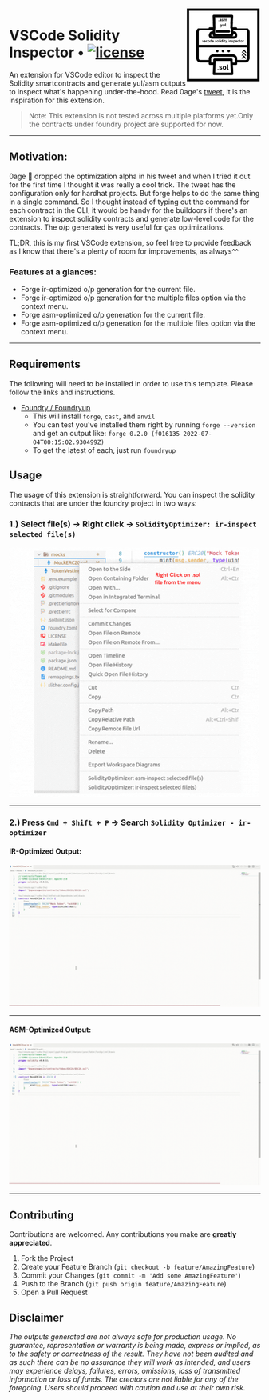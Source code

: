 <img align="right" width="150" height="150" top="100" src="./assets/icon.jpg">

# VSCode Solidity Inspector • [![license](https://img.shields.io/badge/Unlicense-blue.svg?label=license)](https://github.com/PraneshASP/vscode-solidity-inspector/blob/main/LICENSE)

An extension for VSCode editor to inspect the Solidity smartcontracts and generate yul/asm outputs to inspect what's happening under-the-hood. Read 0age's [tweet](https://twitter.com/z0age/status/1578443876615929857), it is the inspiration for this extension.

> Note: This extension is not tested across multiple platforms yet.Only the contracts under foundry project are supported for now.

---

## Motivation:

0age 👑 dropped the optimization alpha in his tweet and when I tried it out for the first time I thought it was really a cool trick. The tweet has the configuration only for hardhat projects. But forge helps to do the same thing in a single command. So I thought instead of typing out the command for each contract in the CLI, it would be handy for the buildoors if there's an extension to inspect solidity contracts and generate low-level code for the contracts. The o/p generated is very useful for gas optimizations.

TL;DR, this is my first VSCode extension, so feel free to provide feedback as I know that there's a plenty of room for improvements, as always^^

### Features at a glances:

- Forge ir-optimized o/p generation for the current file.
- Forge ir-optimized o/p generation for the multiple files option via the context menu.
- Forge asm-optimized o/p generation for the current file.
- Forge asm-optimized o/p generation for the multiple files option via the context menu.

---

## Requirements

The following will need to be installed in order to use this template. Please follow the links and instructions.

- [Foundry / Foundryup](https://github.com/gakonst/foundry)
  - This will install `forge`, `cast`, and `anvil`
  - You can test you've installed them right by running `forge --version` and get an output like: `forge 0.2.0 (f016135 2022-07-04T00:15:02.930499Z)`
  - To get the latest of each, just run `foundryup`

## Usage

The usage of this extension is straightforward. You can inspect the solidity contracts that are under the foundry project in two ways:

### 1.) Select file(s) -> Right click -> `SolidityOptimizer: ir-inspect selected file(s)`

<img src="./assets/context-menu.gif" />

---

### 2.) Press `Cmd + Shift + P` -> Search `Solidity Optimizer - ir-optimizer`

#### IR-Optimized Output:

<img  src="./assets/ir-opt.gif" />

---

#### ASM-Optimized Output:

<img src="./assets/asm-opt.gif" />

---

<!-- CONTRIBUTING -->

## Contributing

Contributions are welcomed. Any contributions you make are **greatly appreciated**.

1. Fork the Project
2. Create your Feature Branch (`git checkout -b feature/AmazingFeature`)
3. Commit your Changes (`git commit -m 'Add some AmazingFeature'`)
4. Push to the Branch (`git push origin feature/AmazingFeature`)
5. Open a Pull Request

## Disclaimer

_The outputs generated are not always safe for production usage. No guarantee, representation or warranty is being made, express or implied, as to the safety or correctness of the result. They have not been audited and as such there can be no assurance they will work as intended, and users may experience delays, failures, errors, omissions, loss of transmitted information or loss of funds. The creators are not liable for any of the foregoing. Users should proceed with caution and use at their own risk._
